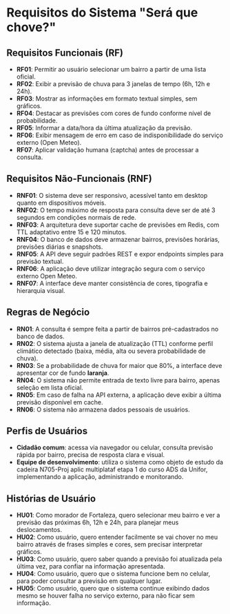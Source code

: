 #  Requisitos do Sistema "Será que chove?"

##  Requisitos Funcionais (RF)
- **RF01**: Permitir ao usuário selecionar um bairro a partir de uma lista oficial.  
- **RF02**: Exibir a previsão de chuva para 3 janelas de tempo (6h, 12h e 24h).  
- **RF03**: Mostrar as informações em formato textual simples, sem gráficos.  
- **RF04**: Destacar as previsões com cores de fundo conforme nível de probabilidade.  
- **RF05**: Informar a data/hora da última atualização da previsão.  
- **RF06**: Exibir mensagem de erro em caso de indisponibilidade do serviço externo (Open Meteo).  
- **RF07**: Aplicar validação humana (captcha) antes de processar a consulta.  

##  Requisitos Não-Funcionais (RNF)
- **RNF01**: O sistema deve ser responsivo, acessível tanto em desktop quanto em dispositivos móveis.  
- **RNF02**: O tempo máximo de resposta para consulta deve ser de até 3 segundos em condições normais de rede.  
- **RNF03**: A arquitetura deve suportar cache de previsões em Redis, com TTL adaptativo entre 15 e 120 minutos.  
- **RNF04**: O banco de dados deve armazenar bairros, previsões horárias, previsões diárias e snapshots.  
- **RNF05**: A API deve seguir padrões REST e expor endpoints simples para previsão textual.  
- **RNF06**: A aplicação deve utilizar integração segura com o serviço externo Open Meteo.  
- **RNF07**: A interface deve manter consistência de cores, tipografia e hierarquia visual.  

##  Regras de Negócio
- **RN01**: A consulta é sempre feita a partir de bairros pré-cadastrados no banco de dados.  
- **RN02**: O sistema ajusta a janela de atualização (TTL) conforme perfil climático detectado (baixa, média, alta ou severa probabilidade de chuva).  
- **RN03**: Se a probabilidade de chuva for maior que 80%, a interface deve apresentar cor de fundo **laranja**.  
- **RN04**: O sistema não permite entrada de texto livre para bairro, apenas seleção em lista oficial.  
- **RN05**: Em caso de falha na API externa, a aplicação deve exibir a última previsão disponível em cache.  
- **RN06**: O sistema não armazena dados pessoais de usuários.  

##  Perfis de Usuários
- **Cidadão comum**: acessa via navegador ou celular, consulta previsão rápida por bairro, precisa de resposta clara e visual.  
- **Equipe de desenvolvimento**: utiliza o sistema como objeto de estudo da cadeira N705-Proj aplic multiplataf etapa 1 do curso ADS da Unifor, implementando a aplicação, administrando e monitorando.  

##  Histórias de Usuário
- **HU01**: Como morador de Fortaleza, quero selecionar meu bairro e ver a previsão das próximas 6h, 12h e 24h, para planejar meus deslocamentos.  
- **HU02**: Como usuário, quero entender facilmente se vai chover no meu bairro através de frases simples e cores, sem precisar interpretar gráficos.  
- **HU03**: Como usuário, quero saber quando a previsão foi atualizada pela última vez, para confiar na informação apresentada.  
- **HU04**: Como usuário, quero que o sistema funcione bem no celular, para poder consultar a previsão em qualquer lugar.  
- **HU05**: Como usuário, quero que o sistema continue exibindo dados mesmo se houver falha no serviço externo, para não ficar sem informação.  
